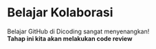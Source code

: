 # Belajar Kolaborasi
Belajar GitHub di Dicoding sangat menyenangkan!  
**Tahap ini kita akan melakukan code review**
